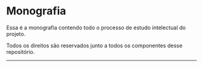 # Monografia

Essa é a monografia contendo todo o processo de estudo intelectual do projeto.

Todos os direitos são reservados junto a todos os componentes desse repositório.

---
